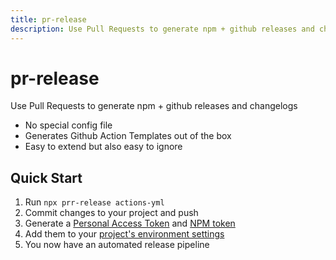 ```yaml
---
title: pr-release
description: Use Pull Requests to generate npm + github releases and changelogs
---
```


pr-release
==========

Use Pull Requests to generate npm + github releases and changelogs

- No special config file
- Generates Github Action Templates out of the box
- Easy to extend but also easy to ignore

## Quick Start

1. Run `npx prr-release actions-yml`
2. Commit changes to your project and push
3. Generate a [Personal Access Token](./env#personal-access-token) and [NPM token](./env#npm-token)
4. Add them to your [project's environment settings](./env#environment-settings)
5. You now have an automated release pipeline